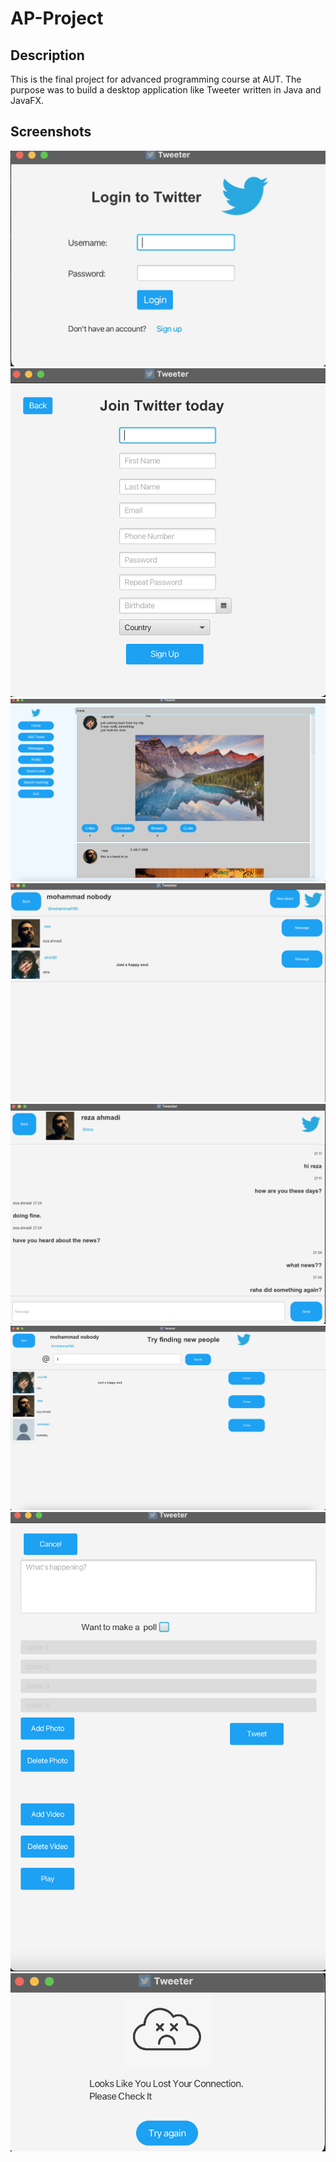 # AP-Project

## Description
This is the final project for advanced programming course at AUT.
The purpose was to build a desktop application like Tweeter written in Java and JavaFX.

## Screenshots
![Signin page](photos/signIn.png)
![SignUp page](photos/signUp.png)
![Home page](photos/home.png)
![Messages page](photos/messages.png)
![direct page](photos/direct.png)
![Search user page](photos/searchUser.png)
![Add Tweet page](photos/addTweet.png)
![connectionError page](photos/connectionError.png)



